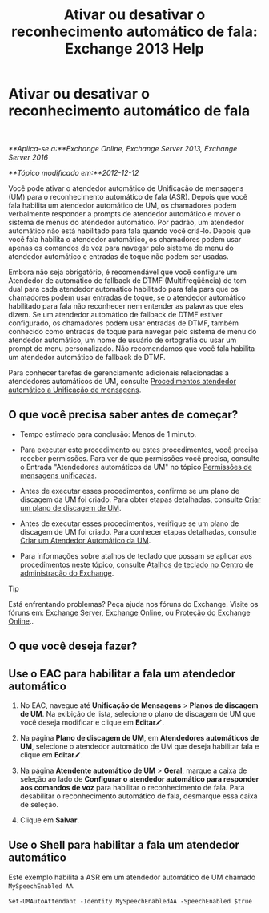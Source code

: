 ﻿---
title: 'Ativar ou desativar o reconhecimento automático de fala: Exchange 2013 Help'
TOCTitle: Ativar ou desativar o reconhecimento automático de fala
ms:assetid: 92b3b679-b503-4068-8e88-25ec0f4537ab
ms:mtpsurl: https://technet.microsoft.com/pt-br/library/Bb232128(v=EXCHG.150)
ms:contentKeyID: 52058469
ms.date: 05/22/2018
mtps_version: v=EXCHG.150
ms.translationtype: MT
---

# Ativar ou desativar o reconhecimento automático de fala

 

_**Aplica-se a:**Exchange Online, Exchange Server 2013, Exchange Server 2016_

_**Tópico modificado em:**2012-12-12_

Você pode ativar o atendedor automático de Unificação de mensagens (UM) para o reconhecimento automático de fala (ASR). Depois que você fala habilita um atendedor automático de UM, os chamadores podem verbalmente responder a prompts de atendedor automático e mover o sistema de menus do atendedor automático. Por padrão, um atendedor automático não está habilitado para fala quando você criá-lo. Depois que você fala habilita o atendedor automático, os chamadores podem usar apenas os comandos de voz para navegar pelo sistema de menu do atendedor automático e entradas de toque não podem ser usadas.

Embora não seja obrigatório, é recomendável que você configure um Atendedor de automático de fallback de DTMF (Multifreqüência) de tom dual para cada atendedor automático habilitado para fala para que os chamadores podem usar entradas de toque, se o atendedor automático habilitado para fala não reconhecer nem entender as palavras que eles dizem. Se um atendedor automático de fallback de DTMF estiver configurado, os chamadores podem usar entradas de DTMF, também conhecido como entradas de toque para navegar pelo sistema de menu do atendedor automático, um nome de usuário de ortografia ou usar um prompt de menu personalizado. Não recomendamos que você fala habilita um atendedor automático de fallback de DTMF.

Para conhecer tarefas de gerenciamento adicionais relacionadas a atendedores automáticos de UM, consulte [Procedimentos atendedor automático a Unificação de mensagens](um-auto-attendant-procedures-exchange-2013-help.md).

## O que você precisa saber antes de começar?

  - Tempo estimado para conclusão: Menos de 1 minuto.

  - Para executar este procedimento ou estes procedimentos, você precisa receber permissões. Para ver de que permissões você precisa, consulte o Entrada "Atendedores automáticos da UM" no tópico [Permissões de mensagens unificadas](unified-messaging-permissions-exchange-2013-help.md).

  - Antes de executar esses procedimentos, confirme se um plano de discagem da UM foi criado. Para obter etapas detalhadas, consulte [Criar um plano de discagem de UM](create-a-um-dial-plan-exchange-2013-help.md).

  - Antes de executar esses procedimentos, verifique se um plano de discagem de UM foi criado. Para conhecer etapas detalhadas, consulte [Criar um Atendedor Automático da UM](create-a-um-auto-attendant-exchange-2013-help.md).

  - Para informações sobre atalhos de teclado que possam se aplicar aos procedimentos neste tópico, consulte [Atalhos de teclado no Centro de administração do Exchange](keyboard-shortcuts-in-the-exchange-admin-center-exchange-online-protection-help.md).


> [!TIP]
> Está enfrentando problemas? Peça ajuda nos fóruns do Exchange. Visite os fóruns em: <A href="https://go.microsoft.com/fwlink/p/?linkid=60612">Exchange Server</A>, <A href="https://go.microsoft.com/fwlink/p/?linkid=267542">Exchange Online</A>, ou <A href="https://go.microsoft.com/fwlink/p/?linkid=285351">Proteção do Exchange Online</A>..



## O que você deseja fazer?

## Use o EAC para habilitar a fala um atendedor automático

1.  No EAC, navegue até **Unificação de Mensagens** \> **Planos de discagem de UM**. Na exibição de lista, selecione o plano de discagem de UM que você deseja modificar e clique em **Editar**![Ícone de edição](images/JJ218640.6f53ccb2-1f13-4c02-bea0-30690e6ea71d(EXCHG.150).gif "Ícone de edição").

2.  Na página **Plano de discagem de UM**, em **Atendedores automáticos de UM**, selecione o atendedor automático de UM que deseja habilitar fala e clique em **Editar**![Ícone de edição](images/JJ218640.6f53ccb2-1f13-4c02-bea0-30690e6ea71d(EXCHG.150).gif "Ícone de edição").

3.  Na página **Atendente automático de UM** \> **Geral**, marque a caixa de seleção ao lado de **Configurar o atendedor automático para responder aos comandos de voz** para habilitar o reconhecimento de fala. Para desabilitar o reconhecimento automático de fala, desmarque essa caixa de seleção.

4.  Clique em **Salvar**.

## Use o Shell para habilitar a fala um atendedor automático

Este exemplo habilita a ASR em um atendedor automático de UM chamado `MySpeechEnabled AA`.

    Set-UMAutoAttendant -Identity MySpeechEnabledAA -SpeechEnabled $true

